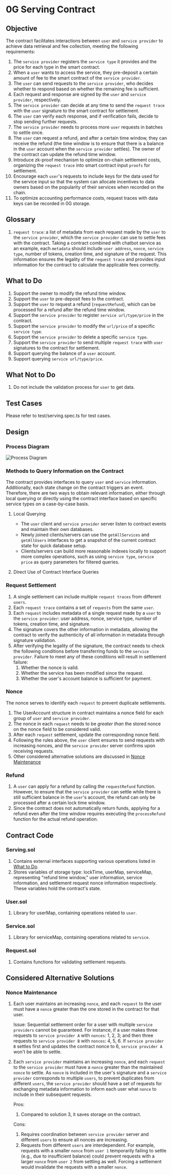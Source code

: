 # 0G Serving Contract

## Objective

The contract facilitates interactions between `user` and `service provider` to achieve data retrieval and fee collection, meeting the following requirements:

1. The `service provider` registers the `service type` it provides and the price for each type in the smart contract.
2. When a `user` wants to access the service, they pre-deposit a certain amount of fee to the smart contract of the `service provider`.
3. The `user` can send requests to the `service provider`, who decides whether to respond based on whether the remaining fee is sufficient.
4. Each request and response are signed by the `user` and `service provider`, respectively.
5. The `service provider` can decide at any time to send the `request trace` with the `user` signature to the smart contract for settlement.
6. The `user` can verify each response, and if verification fails, decide to stop sending further requests.
7. The `service provider` needs to process more `user` requests in batches to settle once.
8. The `user` can request a refund, and after a certain time window, they can receive the refund (the time window is to ensure that there is a balance in the `user` account when the `service provider` settles). The owner of the contract can update the refund time window.
9. Introduce zk-proof mechanism to optimize on-chain settlement costs, organizing the `request trace` into smart contract input `proofs` for settlement.
10. Encourage each `user`'s requests to include keys for the data used for the service input so that the system can allocate incentives to data owners based on the popularity of their services when recorded on the chain.
11. To optimize accounting performance costs, request traces with data keys can be recorded in 0G storage.

## Glossary

1. `request trace`: a list of metadata from each request made by the `user` to the `service provider`, which the `service provider` can use to settle fees with the contract. Taking a contract combined with chatbot service as an example, each `metadata` should include `user address`, `nonce`, `service type`, number of tokens, creation time, and signature of the request. This information ensures the legality of the `request trace` and provides input information for the contract to calculate the applicable fees correctly.

## What to Do

1. Support the owner to modify the refund time window.
2. Support the `user` to pre-deposit fees to the contract.
3. Support the `user` to request a refund (`requestRefund`), which can be processed for a refund after the refund time window.
4. Support the `service provider` to register `service url/type/price` in the contract.
5. Support the `service provider` to modify the `url/price` of a specific `service type`.
6. Support the `service provider` to delete a specific `service type`.
7. Support the `service provider` to send multiple `request trace` with `user` signatures to the contract for settlement.
8. Support querying the balance of a `user` account.
9. Support querying `service url/type/price`.

## What Not to Do

1. Do not include the validation process for `user` to get data.

## Test Cases

Please refer to test/serving.spec.ts for test cases.

## Design

### Process Diagram

![Process Diagram](image/zg-serving.png)

### Methods to Query Information on the Contract

The contract provides interfaces to query `user` and `service` information. Additionally, each state change on the contract triggers an event. Therefore, there are two ways to obtain relevant information, either through local querying or directly using the contract interface based on specific service types on a case-by-case basis.

1. Local Querying

    - The `user` client and `service provider` server listen to contract events and maintain their own databases.
    - Newly joined clients/servers can use the `getAllServices` and `getAllUsers` interfaces to get a snapshot of the current contract state for quick database setup.
    - Clients/servers can build more reasonable indexes locally to support more complex operations, such as using `service type`, `service price` as query parameters for filtered queries.

2. Direct Use of Contract Interface Queries

### Request Settlement

1. A single settlement can include multiple `request traces` from different `users`.
2. Each `request trace` contains a set of `requests` from the same `user`.
3. Each `request` includes metadata of a single request made by a `user` to the `service provider`: user address, nonce, service type, number of tokens, creation time, and signature.
4. The signature covers the other information in metadata, allowing the contract to verify the authenticity of all information in metadata through signature validation.
5. After verifying the legality of the signature, the contract needs to check the following conditions before transferring funds to the `service provider`. Failure to meet any of these conditions will result in settlement failure:
    1. Whether the nonce is valid.
    2. Whether the service has been modified since the request.
    3. Whether the user's account balance is sufficient for payment.

### Nonce

The nonce serves to identify each `request` to prevent duplicate settlements.

1. The UserAccount structure in contract maintains a nonce field for each group of `user` and `service provider`.
2. The nonce in each `request` needs to be _greater than_ the stored nonce on the nonce field to be considered valid.
3. After each `request` settlement, update the corresponding nonce field.
4. Following the rules above, the `user` client ensures to send requests with increasing nonces, and the `service provider` server confirms upon receiving requests.
5. Other considered alternative solutions are discussed in [Nonce Maintenance](#nonce-maintenance)

### Refund

1. A `user` can apply for a refund by calling the `requestRefund` function. However, to ensure that the `service provider` can settle while there is still sufficient balance in the `user`'s account, the refund can only be processed after a certain lock time window.
2. Since the contract does not automatically return funds, applying for a refund even after the time window requires executing the `processRefund` function for the actual refund operation.

## Contract Code

### Serving.sol

1. Contains external interfaces supporting various operations listed in [What to Do](#what-to-do).
2. Stores variables of storage type: lockTime, userMap, serviceMap, representing "refund time window," user information, service information, and settlement request nonce information respectively. These variables hold the contract's state.

### User.sol

1. Library for userMap, containing operations related to `user`.

### Service.sol

1. Library for serviceMap, containing operations related to `service`.

### Request.sol

1. Contains functions for validating settlement requests.

## Considered Alternative Solutions

### Nonce Maintenance

1. Each user maintains an increasing `nonce`, and each `request` to the user must have a `nonce` greater than the one stored in the contract for that user.

    Issue: Sequential settlement order for a user with multiple `service providers` cannot be guaranteed. For instance, if a user makes three requests to `service provider A` with `nonces`: 1, 2, 3; and then three requests to `service provider B` with `nonces`: 4, 5, 6. If `service provider B` settles first and updates the contract nonce to 6, `service provider A` won't be able to settle.

2. Each `service provider` maintains an increasing `nonce`, and each `request` to the `service provider` must have a `nonce` greater than the maintained `nonce` to settle. As `nonce` is included in the user's signature and a `service provider` corresponds to multiple `users`, to prevent duplicates from different `users`, the `service provider` should have a set of requests for exchanging metadata information to inform each user what `nonce` to include in their subsequent requests.

    Pros:

    1. Compared to solution 3, it saves storage on the contract.

    Cons:

    1. Requires coordination between `service provider` server and different `users` to ensure all nonces are increasing.
    2. Requests from different `users` are interdependent. For example, requests with a smaller `nonce` from `user 1` temporarily failing to settle (e.g., due to insufficient balance) could prevent requests with a larger `nonce` from `user 2` from settling as well. Forcing a settlement would invalidate the requests with a smaller `nonce`.
